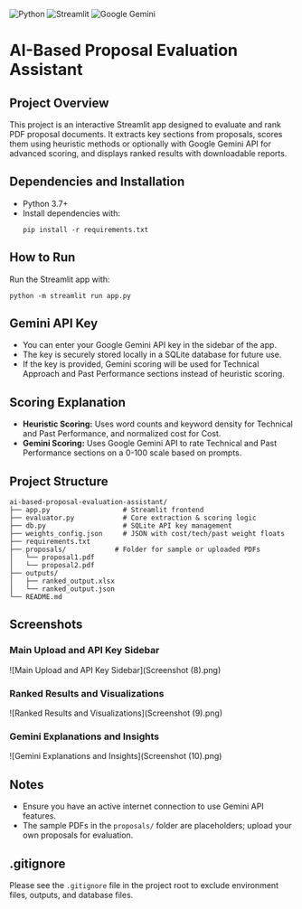 ![Python](https://img.shields.io/badge/python-3670A0?style=for-the-badge&logo=python&logoColor=ffdd54) ![Streamlit](https://img.shields.io/badge/Streamlit-%23FE4B4B.svg?style=for-the-badge&logo=streamlit&logoColor=white) ![Google Gemini](https://img.shields.io/badge/google%20gemini-8E75B2?style=for-the-badge&logo=google%20gemini&logoColor=white)

# AI-Based Proposal Evaluation Assistant

## Project Overview
This project is an interactive Streamlit app designed to evaluate and rank PDF proposal documents. It extracts key sections from proposals, scores them using heuristic methods or optionally with Google Gemini API for advanced scoring, and displays ranked results with downloadable reports.

## Dependencies and Installation
- Python 3.7+
- Install dependencies with:
  ```
  pip install -r requirements.txt
  ```

## How to Run
Run the Streamlit app with:
```
python -m streamlit run app.py
```

## Gemini API Key
- You can enter your Google Gemini API key in the sidebar of the app.
- The key is securely stored locally in a SQLite database for future use.
- If the key is provided, Gemini scoring will be used for Technical Approach and Past Performance sections instead of heuristic scoring.

## Scoring Explanation
- **Heuristic Scoring:** Uses word counts and keyword density for Technical and Past Performance, and normalized cost for Cost.
- **Gemini Scoring:** Uses Google Gemini API to rate Technical and Past Performance sections on a 0-100 scale based on prompts.

## Project Structure
```
ai-based-proposal-evaluation-assistant/
├── app.py                  # Streamlit frontend
├── evaluator.py            # Core extraction & scoring logic
├── db.py                   # SQLite API key management
├── weights_config.json     # JSON with cost/tech/past weight floats
├── requirements.txt
├── proposals/            # Folder for sample or uploaded PDFs
│   └── proposal1.pdf
│   └── proposal2.pdf
├── outputs/
│   ├── ranked_output.xlsx
│   └── ranked_output.json
└── README.md
```

## Screenshots

### Main Upload and API Key Sidebar
![Main Upload and API Key Sidebar](Screenshot (8).png)

### Ranked Results and Visualizations
![Ranked Results and Visualizations](Screenshot (9).png)

### Gemini Explanations and Insights
![Gemini Explanations and Insights](Screenshot (10).png)

## Notes
- Ensure you have an active internet connection to use Gemini API features.
- The sample PDFs in the `proposals/` folder are placeholders; upload your own proposals for evaluation.

## .gitignore
Please see the `.gitignore` file in the project root to exclude environment files, outputs, and database files.
